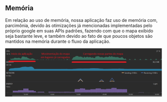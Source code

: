 ## Memória
Em relação ao uso de memória, nossa aplicação faz uso de memória com, parcimônia, devido às otimizações já mencionadas implementadas pelo próprio google em suas APIs padrões, fazendo com que o mapa exibido seja bastante leve, e também devido ao fato de que poucos objetos são mantidos na memória durante o fluxo da aplicação.

![Image](android_profiler_capture.png)